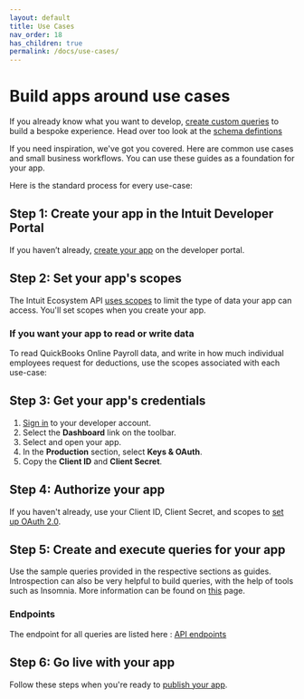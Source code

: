 ```yaml
---
layout: default
title: Use Cases
nav_order: 18
has_children: true
permalink: /docs/use-cases/
---
```


# Build apps around use cases

If you already know what you want to develop, [create custom queries](../graphql-concepts/query/) to build a bespoke experience. Head over too look at the [schema defintions](../schema-entities)

If you need inspiration, we've got you covered. Here are common use cases and small business workflows. You can use these guides as a foundation for your app.

Here is the standard process for every use-case:

## Step 1: Create your app in the Intuit Developer Portal

If you haven’t already, [create your app](../getting-started/authentication/) on the developer portal.

## Step 2: Set your app's scopes

The Intuit Ecosystem API [uses scopes](../getting-started/scopes/) to limit the type of data your app can access. You'll set scopes when you create your app. 

### If you want your app to read or write data

To read QuickBooks Online Payroll data, and write in how much individual employees request for deductions, use the scopes associated with each use-case:


## Step 3: Get your app's credentials

1. [Sign in](https://developer.intuit.com/) to your developer account.
2. Select the **Dashboard** link on the toolbar. 
3. Select and open your app. 
4. In the **Production** section, select **Keys & OAuth**. 
5. Copy the **Client ID** and **Client Secret**. 

## Step 4: Authorize your app

If you haven't already, use your Client ID, Client Secret, and scopes to [set up OAuth 2.0](https://developer.intuit.com/app/developer/qbo/docs/develop/authentication-and-authorization/oauth-2.0). 


## Step 5: Create and execute queries for your app 

Use the sample queries provided in the respective sections as guides. Introspection can also be very helpful to build queries, with the help of tools such as Insomnia. More information can be found on [this](../graphql-concepts/introspection/) page.

### Endpoints

The endpoint for all queries are listed here : [API endpoints](../getting-started/endpoints/)

## Step 6: Go live with your app

Follow these steps when you're ready to [publish your app](https://developer.intuit.com/app/developer/qbo/docs/go-live). 